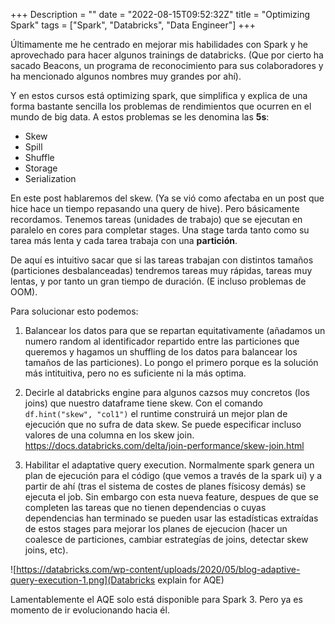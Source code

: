 +++
Description = ""
date = "2022-08-15T09:52:32Z"
title = "Optimizing Spark"
tags = ["Spark", "Databricks", "Data Engineer"]
+++

Últimamente me he centrado en mejorar mis habilidades con Spark y he aprovechado para hacer algunos trainings de databricks. (Que por cierto ha sacado Beacons, un programa de reconocimiento para sus colaboradores y ha mencionado algunos nombres muy grandes por ahí).

Y en estos cursos está optimizing spark, que simplifica y explica de una forma bastante sencilla los problemas de rendimientos que ocurren en el mundo de big data. A estos problemas se les denomina las **5s**:

* Skew
* Spill
* Shuffle
* Storage
* Serialization

En este post hablaremos del skew. (Ya se vió como afectaba en un post que hice hace un tiempo repasando una query de hive). Pero básicamente recordamos. Tenemos tareas (unidades de trabajo) que se ejecutan en paralelo en cores para completar stages. Una stage tarda tanto como su tarea más lenta y cada tarea trabaja con una **partición**. 

De aquí es intuitivo sacar que si las tareas trabajan con distintos tamaños (particiones desbalanceadas) tendremos tareas muy rápidas, tareas muy lentas, y por tanto un gran tiempo de duración. (E incluso problemas de OOM).

Para solucionar esto podemos:

1. Balancear los datos para que se repartan equitativamente (añadamos un numero random al identificador repartido entre las particiones que queremos y hagamos un shuffling de los datos para balancear los tamaños de las particiones). Lo pongo el primero porque es la solución más intituitiva, pero no es suficiente ni la más optima.

2. Decirle al databricks engine para algunos cazsos muy concretos (los joins) que nuestro dataframe tiene skew. Con el comando `df.hint("skew", "col1")` el runtime construirá un mejor plan de ejecución que no sufra de data skew. Se puede especificar incluso valores de una columna en los skew join. https://docs.databricks.com/delta/join-performance/skew-join.html

3. Habilitar el adaptative query execution. Normalmente spark genera un plan de ejecución para el código (que vemos a través de la spark ui) y a partir de ahí (tras el sistema de costes de planes físicosy demás) se ejecuta el job. Sin embargo con esta nueva feature, despues de que se completen las tareas que no tienen dependencias o cuyas dependencias han terminado se pueden usar las estadísticas extraídas de estos stages para mejorar los planes de ejecucion (hacer un coalesce de particiones, cambiar estrategías de joins, detectar skew joins, etc).

![https://databricks.com/wp-content/uploads/2020/05/blog-adaptive-query-execution-1.png](Databricks explain for AQE)

Lamentablemente el AQE solo está disponible para Spark 3. Pero ya es momento de ir evolucionando hacia él.